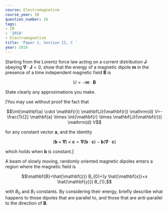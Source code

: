 ```yaml
---
course: Electromagnetism
course_year: IB
question_number: 16
tags:
- IB
- '2018'
- Electromagnetism
title: 'Paper 1, Section II, C '
year: 2018
---
```




Starting from the Lorentz force law acting on a current distribution $\mathbf{J}$ obeying $\boldsymbol{\nabla} \cdot \mathbf{J}=0$, show that the energy of a magnetic dipole $\mathbf{m}$ in the presence of a time independent magnetic field $\mathbf{B}$ is

$$U=-\mathbf{m} \cdot \mathbf{B}$$

State clearly any approximations you make.

[You may use without proof the fact that

$$\int(\mathbf{a} \cdot \mathbf{r}) \mathbf{J}(\mathbf{r}) \mathrm{d} V=-\frac{1}{2} \mathbf{a} \times \int(\mathbf{r} \times \mathbf{J}(\mathbf{r})) \mathrm{d} V$$

for any constant vector $\mathbf{a}$, and the identity

$$(\mathbf{b} \times \boldsymbol{\nabla}) \times \mathbf{c}=\boldsymbol{\nabla}(\mathbf{b} \cdot \mathbf{c})-\mathbf{b}(\boldsymbol{\nabla} \cdot \mathbf{c})$$

which holds when $\mathbf{b}$ is constant.]

A beam of slowly moving, randomly oriented magnetic dipoles enters a region where the magnetic field is

$$\mathbf{B}=\hat{\mathbf{z}} B_{0}+(y \hat{\mathbf{x}}+x \hat{\mathbf{y}}) B_{1},$$

with $B_{0}$ and $B_{1}$ constants. By considering their energy, briefly describe what happens to those dipoles that are parallel to, and those that are anti-parallel to the direction of $\mathbf{B}$.